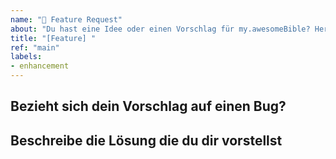 ```yaml
---
name: "🌠 Feature Request"
about: "Du hast eine Idee oder einen Vorschlag für my.awesomeBible? Her damit!"
title: "[Feature] "
ref: "main"
labels: 
- enhancement
---
```

## Bezieht sich dein Vorschlag auf einen Bug?
<!-- Gib eine klare und präzise Beschreibung deines Problems.
Zum Beispiel: "Ich bin immer frustriert, wenn..." -->

## Beschreibe die Lösung die du dir vorstellst
<!--
Beschreibe klar und deutlich, was du erreichen willst.
-->